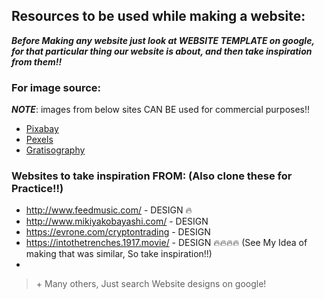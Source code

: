 ## Resources to be used while making a website:

<strong>*Before Making any website just look at WEBSITE TEMPLATE on google, for that particular thing our website is about, and then take inspiration from them!!*</strong>

### For image source: 
<strong><em>NOTE</em></strong>: images from below sites CAN BE used for commercial purposes!!
- [Pixabay](https://pixabay.com/?__cf_chl_jschl_tk__=Me11LVekVqaFTj0xxHGDMagC3QOt.qQ.ROukZU28CF0-1635952502-0-gaNycGzNCD0)
- [Pexels](https://www.pexels.com/)
- [Gratisography](https://gratisography.com/)



### Websites to take inspiration FROM: (Also clone these for Practice!!)
- http://www.feedmusic.com/  -  DESIGN 🔥
- http://www.mikiyakobayashi.com/  -  DESIGN
- https://evrone.com/cryptontrading  -  DESIGN
- https://intothetrenches.1917.movie/  -  DESIGN 🔥🔥🔥🔥 (See My Idea of making that was similar, So take inspiration!!)
- 


 > \+ Many others, Just search Website designs on google!
